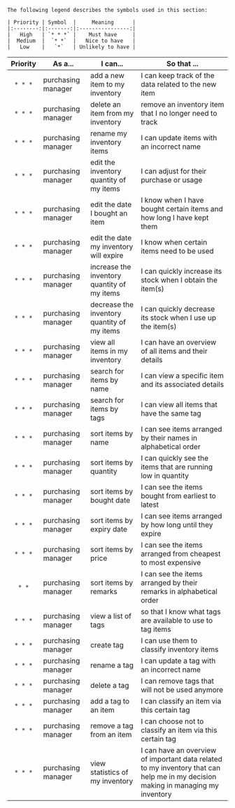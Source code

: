 <!-- markdownlint-disable-file first-line-h1 -->
```info
The following legend describes the symbols used in this section:

| Priority | Symbol  |     Meaning      |
|:--------:|:-------:|:----------------:|
|   High   | `* * *` |    Must have     |
|  Medium  |  `* *`  |   Nice to have   |
|   Low    |   `*`   | Unlikely to have |
```

| Priority | As a...            | I can...                                    | So that                                                           ...                                                            |
|:--------:|--------------------|---------------------------------------------|----------------------------------------------------------------------------------------------------------------------------------|
| `* * *`  | purchasing manager | add a new item to my inventory              | I can keep track of the data related to the new item                                                                             |
| `* * *`  | purchasing manager | delete an item from my inventory            | remove an inventory item that I no longer need to track                                                                          |
| `* * *`  | purchasing manager | rename my inventory items                   | I can update items with an incorrect name                                                                                        |
| `* * *`  | purchasing manager | edit the inventory quantity of my items     | I can adjust for their purchase or usage                                                                                         |
| `* * *`  | purchasing manager | edit the date I bought an item              | I know when I have bought certain items and how long I have kept them                                                            |
| `* * *`  | purchasing manager | edit the date my inventory will expire      | I know when certain items need to be used                                                                                        |
| `* * *`  | purchasing manager | increase the inventory quantity of my items | I can quickly increase its stock when I obtain the item(s)                                                                       |
| `* * *`  | purchasing manager | decrease the inventory quantity of my items | I can quickly decrease its stock when I use up the item(s)                                                                       |
| `* * *`  | purchasing manager | view all items in my inventory              | I can have an overview of all items and their details                                                                            |
| `* * *`  | purchasing manager | search for items by name                    | I can view a specific item and its associated details                                                                            |
| `* * *`  | purchasing manager | search for items by tags                    | I can view all items that have the same tag                                                                                      |
| `* * *`  | purchasing manager | sort items by name                          | I can see items arranged by their names in alphabetical order                                                                    |
| `* * *`  | purchasing manager | sort items by quantity                      | I can quickly see the items that are running low in quantity                                                                     |
| `* * *`  | purchasing manager | sort items by bought date                   | I can see the items bought from earliest to latest                                                                               |
| `* * *`  | purchasing manager | sort items by expiry date                   | I can see items arranged by how long until they expire                                                                           |
| `* * *`  | purchasing manager | sort items by price                         | I can see the items arranged from cheapest to most expensive                                                                     |
|  `* *`   | purchasing manager | sort items by remarks                       | I can see the items arranged by their remarks in alphabetical order                                                              |
| `* * *`  | purchasing manager | view a list of tags                         | so that I know what tags are available to use to tag items                                                                       |
| `* * *`  | purchasing manager | create tag                                  | I can use them to classify inventory items                                                                                       |
| `* * *`  | purchasing manager | rename a tag                                | I can update a tag with an incorrect name                                                                                        |
| `* * *`  | purchasing manager | delete a tag                                | I can remove tags that will not be used anymore                                                                                  |
| `* * *`  | purchasing manager | add a tag to an item                        | I can classify an item via this certain tag                                                                                      |
| `* * *`  | purchasing manager | remove a tag from an item                   | I can choose not to classify an item via this certain tag                                                                        |
| `* * *`  | purchasing manager | view statistics of my inventory             | I can have an overview of important data related to my inventory that can help me in my decision making in managing my inventory |
